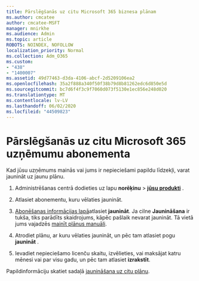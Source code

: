 ```yaml
---
title: Pārslēgšanās uz citu Microsoft 365 biznesa plānam
ms.author: cmcatee
author: cmcatee-MSFT
manager: mnirkhe
ms.audience: Admin
ms.topic: article
ROBOTS: NOINDEX, NOFOLLOW
localization_priority: Normal
ms.collection: Adm_O365
ms.custom:
- "438"
- "1400007"
ms.assetid: 49d77463-d3da-4106-abcf-2d5209106ea2
ms.openlocfilehash: 35a2f888a340f50f38b79d8b81262edc6d850e5d
ms.sourcegitcommit: bc7d6f4f3c9f7060d073f5130e1ec856e248d020
ms.translationtype: MT
ms.contentlocale: lv-LV
ms.lasthandoff: 06/02/2020
ms.locfileid: "44509823"
---
```

# <a name="switch-to-a-different-microsoft-365-for-business-subscription"></a>Pārslēgšanās uz citu Microsoft 365 uzņēmumu abonementa

Kad jūsu uzņēmums mainās vai jums ir nepieciešami papildu līdzekļi, varat jaunināt uz jaunu plānu.
  
1. Administrēšanas centrā dodieties uz lapu **norēķinu** \> **[jūsu produkti](https://go.microsoft.com/fwlink/p/?linkid=842054)** .

2. Atlasiet abonementu, kuru vēlaties jaunināt.

3. [Abonēšanas informācijas lapā](https://admin.microsoft.com/AdminPortal/Home#/subscriptions/webdirect%252F0dbaa202-d590-4529-98c2-a5e2ebaac702)atlasiet **jaunināt**.  Ja cilne **Jaunināšana** ir tukša, tiks parādīts skaidrojums, kāpēc pašlaik nevarat jaunināt. Tā vietā jums vajadzēs [mainīt plānus manuāli](https://docs.microsoft.com/microsoft-365/commerce/subscriptions/change-plans-manually?view=o365-worldwide).

4. Atrodiet plānu, ar kuru vēlaties jaunināt, un pēc tam atlasiet pogu **jaunināt** .

5. Ievadiet nepieciešamo licenču skaitu, izvēlieties, vai maksājat katru mēnesi vai par visu gadu, un pēc tam atlasiet **izrakstīt**.

Papildinformāciju skatiet sadaļā [jaunināšana uz citu plānu](https://docs.microsoft.com/microsoft-365/commerce/subscriptions/upgrade-to-different-plan).
